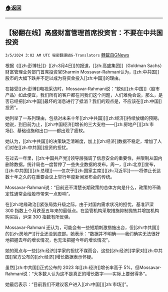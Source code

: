 ###  [:house:返回](README.md)
---


## 【秘翻在线】高盛财富管理首席投资官：不要在中共国投资
`3/5/2024 3:02 AM UTC 秘密翻譯組G-Translators` [轉載自GNews](https://gnews.org/articles/2365373)

        

根据《[[zh:彭博社]]》[[zh:3月4日]]的报道，[[zh:高盛集团]]（Goldman Sachs）财富管理业务部门首席投资官Sharmin Mossavar-Rahmani认为，[[zh:中共国]]股市的大幅下跌并不足以成为将资金投入[[zh:中国]]的理由。

在接受[[zh:彭博]]电视采访时，Mossavar-Rahmani说：“貌似[[zh:中国]]（股市产品）如此便宜，我们所有的客户都在问我们这个问题，人们难免会说，那么，是否已经把[[zh:中国]]最坏的消息进行了抵消？我们的观点是，不应该在[[zh:中国]]投资”。

她列举了一系列理由，包括对未来十年[[zh:中共国]][[zh:经济]]持续放缓的预期。她说，到目前为止，[[zh:中国经济]]增长的三大支柱——[[zh:房地产]][[zh:市场]]、基础设施和出口——都出现了疲软。

她认为，[[zh:中共国]]的决策缺乏清晰度，加上[[zh:经济]]数据不稳定，增加了人们对在[[zh:中共国]]投资的担忧。

在过去一年里，[[zh:中国共产党]]领导层强调了信息安全的重要性，并限制从国内删除数据。统计局也一度暂停了一些失业数据的发布。周一，[[zh:北京]]宣布，[[zh:中共国]][[zh:总理]]——仅次于[[zh:国家主席]][[zh:习近平]]——将停止长达数十年之久的在重要会议上举行年度新闻发布会的传统。

Mossavar-Rahmani说：“目前还不清楚长期政策的总体方向是什么，政策的不确定性通常会给股市带来一点影响”。

在[[zh:地缘政治]]紧张局势升级之际，由于对国内需求状况的担忧，基准沪深 300 指数上个月跌至五年来的最低点。在监管机构采取措施抑制抛售并增加机构购买后，沪深 300 指数有所反弹。

Mossavar-Rahmani 还认为，可能会有一些短期刺激措施出台，但[[zh:中共国]]的[[zh:房地产]]行业还没到底部。她表示：“数据并不明确——我们确实无法很好地把握去年的增长情况，也无法把握今年的增长情况”。

她的观点与一些[[zh:经济]]学家的担忧不谋而合，这些[[zh:经济]]学家对[[zh:中共国]]官方公布的[[zh:经济]]增长数据表示怀疑。

虽然[[zh:中共国]]正式公布的 2023 年[[zh:经济]]增长率高于 5%，但Mossavar-Rahmani说：“大多数人认为这不是真正的增长数字——实际上要弱得多”。

她最后表示：“目前我们不建议客户进入[[zh:中国]][[zh:市场]]”。
